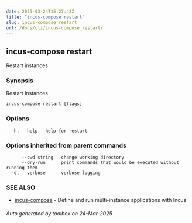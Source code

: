 ```yaml
---
date: 2025-03-24T15:27:42Z
title: "incus-compose restart"
slug: incus-compose_restart
url: /docs/cli/incus-compose_restart/
---
```

## incus-compose restart

Restart instances

### Synopsis

Restart instances.

```
incus-compose restart [flags]
```

### Options

```
  -h, --help   help for restart
```

### Options inherited from parent commands

```
      --cwd string   change working directory
      --dry-run      print commands that would be executed without running them
  -d, --verbose      verbose logging
```

### SEE ALSO

* [incus-compose](incus-compose/docs/cli/incus-compose/)	 - Define and run multi-instance applications with Incus

###### Auto generated by toolbox on 24-Mar-2025
